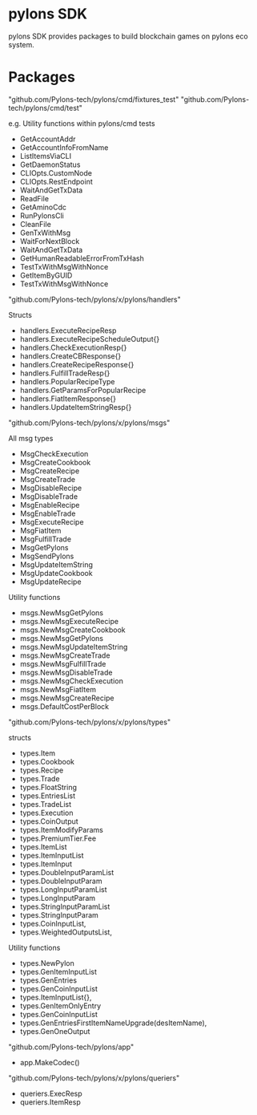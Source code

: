 # pylons SDK

pylons SDK provides packages to build blockchain games on pylons eco system.

# Packages

"github.com/Pylons-tech/pylons/cmd/fixtures_test"
"github.com/Pylons-tech/pylons/cmd/test"

e.g. Utility functions within pylons/cmd tests

- GetAccountAddr
- GetAccountInfoFromName
- ListItemsViaCLI
- GetDaemonStatus
- CLIOpts.CustomNode
- CLIOpts.RestEndpoint
- WaitAndGetTxData
- ReadFile
- GetAminoCdc
- RunPylonsCli
- CleanFile
- GenTxWithMsg
- WaitForNextBlock
- WaitAndGetTxData
- GetHumanReadableErrorFromTxHash
- TestTxWithMsgWithNonce
- GetItemByGUID
- TestTxWithMsgWithNonce




"github.com/Pylons-tech/pylons/x/pylons/handlers"

Structs

- handlers.ExecuteRecipeResp
- handlers.ExecuteRecipeScheduleOutput{}
- handlers.CheckExecutionResp{}
- handlers.CreateCBResponse{}
- handlers.CreateRecipeResponse{}
- handlers.FulfillTradeResp{}
- handlers.PopularRecipeType
- handlers.GetParamsForPopularRecipe
- handlers.FiatItemResponse{}
- handlers.UpdateItemStringResp{}

"github.com/Pylons-tech/pylons/x/pylons/msgs"

All msg types
- MsgCheckExecution
- MsgCreateCookbook
- MsgCreateRecipe
- MsgCreateTrade
- MsgDisableRecipe
- MsgDisableTrade
- MsgEnableRecipe
- MsgEnableTrade
- MsgExecuteRecipe
- MsgFiatItem
- MsgFulfillTrade
- MsgGetPylons
- MsgSendPylons
- MsgUpdateItemString
- MsgUpdateCookbook
- MsgUpdateRecipe

Utility functions 

- msgs.NewMsgGetPylons
- msgs.NewMsgExecuteRecipe
- msgs.NewMsgCreateCookbook
- msgs.NewMsgGetPylons
- msgs.NewMsgUpdateItemString
- msgs.NewMsgCreateTrade
- msgs.NewMsgFulfillTrade
- msgs.NewMsgDisableTrade
- msgs.NewMsgCheckExecution 
- msgs.NewMsgFiatItem
- msgs.NewMsgCreateRecipe
- msgs.DefaultCostPerBlock


"github.com/Pylons-tech/pylons/x/pylons/types"


structs

- types.Item
- types.Cookbook
- types.Recipe
- types.Trade
- types.FloatString
- types.EntriesList
- types.TradeList
- types.Execution
- types.CoinOutput
- types.ItemModifyParams
- types.PremiumTier.Fee
- types.ItemList 
- types.ItemInputList
- types.ItemInput
- types.DoubleInputParamList
- types.DoubleInputParam
- types.LongInputParamList
- types.LongInputParam
- types.StringInputParamList
- types.StringInputParam
- types.CoinInputList,
- types.WeightedOutputsList,

Utility functions 

- types.NewPylon
- types.GenItemInputList
- types.GenEntries
- types.GenCoinInputList
- types.ItemInputList{},
- types.GenItemOnlyEntry
- types.GenCoinInputList
- types.GenEntriesFirstItemNameUpgrade(desItemName),
- types.GenOneOutput

"github.com/Pylons-tech/pylons/app"

- app.MakeCodec()

"github.com/Pylons-tech/pylons/x/pylons/queriers"

- queriers.ExecResp
- queriers.ItemResp
